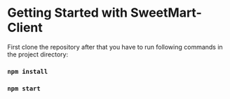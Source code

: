 # Getting Started with SweetMart-Client

First clone the repository after that you have to run following commands in the project directory:

### `npm install` 
### `npm start`
